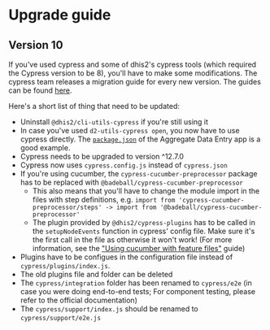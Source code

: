 # Upgrade guide

## Version 10

If you've used cypress and some of dhis2's cypress tools (which required the
Cypress version to be 8), you'll have to make some modifications.
The cypress team releases a migration guide for every new version. The guides
can be found [here](https://docs.cypress.io/guides/references/migration-guide).

Here's a short list of thing that need to be updated:

-   Uninstall `@dhis2/cli-utils-cypress` if you're still using it
-   In case you've used `d2-utils-cypress open`, you now have to use cypress
    directly. The
    [`package.json`](https://github.com/dhis2/aggregate-data-entry-app/blob/master/package.json)
    of the Aggregate Data Entry app is a good example.
-   Cypress needs to be upgraded to version ^12.7.0
-   Cypress now uses `cypress.config.js` instead of `cypress.json`
-   If you're using cucumber, the `cypress-cucumber-preprocessor` package has to
    be replaced with `@badeball/cypress-cucumber-preprocessor`
    -   This also means that you'll have to change the module import in the files
        with step definitions, e.g. `import from 'cypress-cucumber-preprocessor/steps' -> import from '@badeball/cypress-cucumber-preprocessor'`
    -   The plugin provided by `@dhis2/cypress-plugins` has to be called in the
        `setupNodeEvents` function in cypress' config file. Make sure it's the
        first call in the file as otherwise it won't work! (For more information,
        see the ["Using cucumber with feature files"](./guides/using-cucumber.md)
        guide)
-   Plugins have to be configues in the configuration file instead of
    `cypress/plugins/index.js`.
-   The old plugins file and folder can be deleted
-   The `cypress/integration` folder has been renamed to `cypress/e2e` (in case
    you were doing end-to-end tests; For component testing, please refer to the
    official documentation)
-   The `cypress/support/index.js` should be renamed to `cypress/support/e2e.js`
